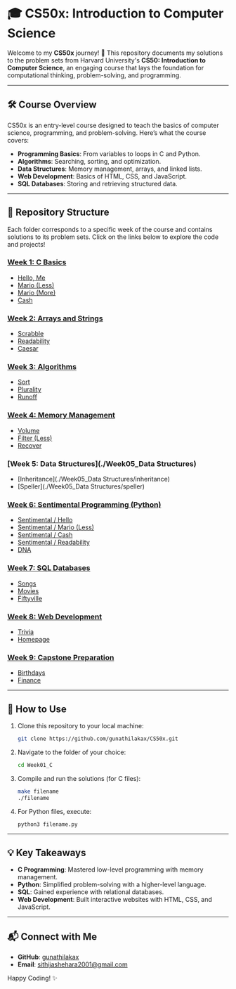 # 🎓 CS50x: Introduction to Computer Science  
Welcome to my **CS50x** journey! 🚀 This repository documents my solutions to the problem sets from Harvard University's **CS50: Introduction to Computer Science**, an engaging course that lays the foundation for computational thinking, problem-solving, and programming.  

---

## 🛠️ Course Overview  
CS50x is an entry-level course designed to teach the basics of computer science, programming, and problem-solving. Here’s what the course covers:  
- **Programming Basics**: From variables to loops in C and Python.  
- **Algorithms**: Searching, sorting, and optimization.  
- **Data Structures**: Memory management, arrays, and linked lists.  
- **Web Development**: Basics of HTML, CSS, and JavaScript.  
- **SQL Databases**: Storing and retrieving structured data.  

---

## 📂 Repository Structure  
Each folder corresponds to a specific week of the course and contains solutions to its problem sets. Click on the links below to explore the code and projects!  

### [Week 1: C Basics](./Week01_C)
- [Hello, Me](./Week01_C/me)
- [Mario (Less)](./Week01_C/mario-less)
- [Mario (More)](./Week01_C/mario-more)
- [Cash](./Week01_C/cash)

### [Week 2: Arrays and Strings](./Week02_Arrays)
- [Scrabble](./Week02_Arrays/scrabble)
- [Readability](./Week02_Arrays/readability)
- [Caesar](./Week02_Arrays/caesar)

### [Week 3: Algorithms](./Week03_Algorithms)
- [Sort](./Week03_Algorithms/sort)
- [Plurality](./Week03_Algorithms/plurality)
- [Runoff](./Week03_Algorithms/runoff)

### [Week 4: Memory Management](./Week04_Memory)  
- [Volume](./Week04_Memory/volume)  
- [Filter (Less)](./Week04_Memory/filter-less) 
- [Recover](./Week04_Memory/recover)  

### [Week 5: Data Structures](./Week05_Data Structures)
- [Inheritance](./Week05_Data Structures/inheritance)
- [Speller](./Week05_Data Structures/speller)

### [Week 6: Sentimental Programming (Python)](./Week06_Python)  
- [Sentimental / Hello](./Week06_Python/sentimental-hello)  
- [Sentimental / Mario (Less)](./Week06_Python/sentimental-mario-less)
- [Sentimental / Cash](./Week06_Python/sentimental-cash/)  
- [Sentimental / Readability](./Week06_Python/sentimental-readability)  
- [DNA](./Week06_Python/dna)  

### [Week 7: SQL Databases](./Week07_SQL)  
- [Songs](./Week07_SQL/songs)  
- [Movies](./Week07_SQL/movies)  
- [Fiftyville](./Week07_SQL/fiftyville)  

### [Week 8: Web Development](./Week08_HTML,CSS,JavaScript)  
- [Trivia](./Week08_HTML,CSS,JavaScript/trivia)  
- [Homepage](./Week08_HTML,CSS,JavaScript/homepage)  

### [Week 9: Capstone Preparation](./Week09_Flask)  
- [Birthdays](./Week09_Flask/birthdays)  
- [Finance](./Week09_Flask/finance)  

---

## 🚀 How to Use  
1. Clone this repository to your local machine:  
   ```bash
   git clone https://github.com/gunathilakax/CS50x.git
   ```  
2. Navigate to the folder of your choice:  
   ```bash
   cd Week01_C
   ```  
3. Compile and run the solutions (for C files):  
   ```bash
   make filename
   ./filename
   ```  
4. For Python files, execute:  
   ```bash
   python3 filename.py
   ```  

---

## 💡 Key Takeaways  
- **C Programming**: Mastered low-level programming with memory management.  
- **Python**: Simplified problem-solving with a higher-level language.  
- **SQL**: Gained experience with relational databases.  
- **Web Development**: Built interactive websites with HTML, CSS, and JavaScript.  

---

## 📬 Connect with Me  
- **GitHub**: [gunathilakax](https://github.com/gunathilakax)  
- **Email**: sithijashehara2001@gmail.com  

Happy Coding! ✨  
